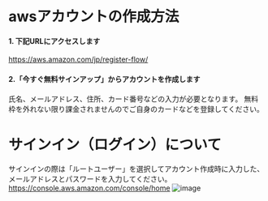 # awsアカウントの作成方法
#### 1. 下記URLにアクセスします
https://aws.amazon.com/jp/register-flow/
#### 2.「今すぐ無料サインアップ」からアカウントを作成します
氏名、メールアドレス、住所、カード番号などの入力が必要となります。
無料枠を外れない限り課金されませんのでご自身のカードなどを登録してください。
# サインイン（ログイン）について
サインインの際は「ルートユーザー」を選択してアカウント作成時に入力した、メールアドレスとパスワードを入力してください。
https://console.aws.amazon.com/console/home
![image](https://user-images.githubusercontent.com/91726058/139391551-e1e18c5e-b79f-457c-92f8-bebec55ef74c.png)
